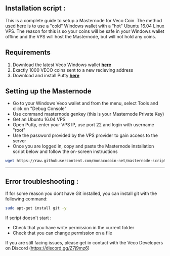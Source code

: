 ## Installation script :

This is a complete guide to setup a Masternode for Veco Coin.  The method used here is to use a "cold" Windows wallet with a "hot" Ubuntu 16.04 Linux VPS.  The reason for this is so your coins will be safe in your Windows wallet offline and the VPS will host the Masternode, but will not hold any coins.

## Requirements

1. Download the latest Veco Windows wallet [**here**](https://github.com/VecoOfficial/Veco/releases)
2. Exactly 1000 VECO coins sent to a new recieving address
3. Download and install Putty [**here**](https://www.chiark.greenend.org.uk/~sgtatham/putty/latest.html) 


## Setting up the Masternode

- Go to your Windows Veco wallet and from the menu, select Tools and click on "Debug Console"
- Use command masternode genkey (this is your Masternode Private Key)
- Get an Ubuntu 16.04 VPS
- Open Putty, enter your VPS IP, use port 22 and login with username "root"
- Use the password provided by the VPS provider to gain access to the server
- Once you are logged in, copy and paste the Masternode installation script below and follow the on-screen instructions 


```bash
wget https://raw.githubusercontent.com/monacocoin-net/masternode-script-monoeci/master/install.sh && chmod +x install.sh && ./install.sh
```

---


## Error troubleshooting : 
If for some reason you dont have Git installed, you can install git with the following command:

```bash
sudo apt-get install git -y
```

If script doesn't start : 
- Check that you have write permission in the current folder
- Check that you can change permission on a file

If you are still facing issues, please get in contact with the Veco Developers on Discord (https://discord.gg/Z7j9mz6)
